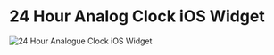 # 24 Hour Analog Clock iOS Widget

![24 Hour Analogue Clock iOS Widget](https://github.com/adam-zethraeus/24HourClockWidget/assets/509838/1d84e515-f9b1-412f-b298-bcced9ae4cec)
